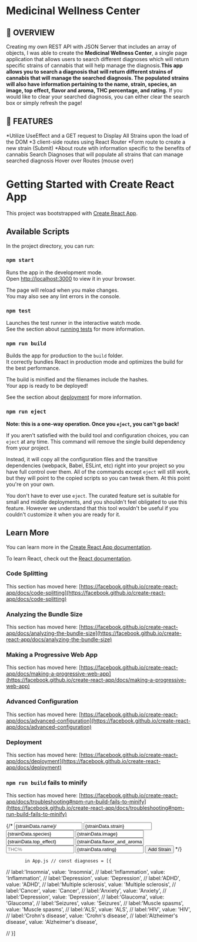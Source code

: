 
# Medicinal Wellness Center

## 📖 OVERVIEW 
Creating my own REST API with JSON Server that includes an array of objects, I was able to create the **Medicinal Wellness Center**, a single page application that allows users to search different diagnoses which will return specific strains of cannabis that will help manage the diagnosis.**This app allows you to search a diagnosis that will return different strains of cannabis that will manage the searched diagnosis. The populated strains will also have information pertaining to the name, strain, species, an image, top effect, flavor and aroma, THC percentage, and rating.** If you would like to clear your searched diagnosis, you can either clear the search box or simply refresh the page!

## 🌟 FEATURES
*Utilize UseEffect and a GET request to Display All Strains upon the load of the DOM
*3 client-side routes using React Router
*Form route to create a new strain (Submit)
*About route wtih information specific to the benefits of cannabis
Search Diagnoses that will populate all strains that can manage searched diagnosis
Hover over Routes (mouse over)









































# Getting Started with Create React App

This project was bootstrapped with [Create React App](https://github.com/facebook/create-react-app).

## Available Scripts

In the project directory, you can run:

### `npm start`

Runs the app in the development mode.\
Open [http://localhost:3000](http://localhost:3000) to view it in your browser.

The page will reload when you make changes.\
You may also see any lint errors in the console.

### `npm test`

Launches the test runner in the interactive watch mode.\
See the section about [running tests](https://facebook.github.io/create-react-app/docs/running-tests) for more information.

### `npm run build`

Builds the app for production to the `build` folder.\
It correctly bundles React in production mode and optimizes the build for the best performance.

The build is minified and the filenames include the hashes.\
Your app is ready to be deployed!

See the section about [deployment](https://facebook.github.io/create-react-app/docs/deployment) for more information.

### `npm run eject`

**Note: this is a one-way operation. Once you `eject`, you can't go back!**

If you aren't satisfied with the build tool and configuration choices, you can `eject` at any time. This command will remove the single build dependency from your project.

Instead, it will copy all the configuration files and the transitive dependencies (webpack, Babel, ESLint, etc) right into your project so you have full control over them. All of the commands except `eject` will still work, but they will point to the copied scripts so you can tweak them. At this point you're on your own.

You don't have to ever use `eject`. The curated feature set is suitable for small and middle deployments, and you shouldn't feel obligated to use this feature. However we understand that this tool wouldn't be useful if you couldn't customize it when you are ready for it.

## Learn More

You can learn more in the [Create React App documentation](https://facebook.github.io/create-react-app/docs/getting-started).

To learn React, check out the [React documentation](https://reactjs.org/).

### Code Splitting

This section has moved here: [https://facebook.github.io/create-react-app/docs/code-splitting](https://facebook.github.io/create-react-app/docs/code-splitting)

### Analyzing the Bundle Size

This section has moved here: [https://facebook.github.io/create-react-app/docs/analyzing-the-bundle-size](https://facebook.github.io/create-react-app/docs/analyzing-the-bundle-size)

### Making a Progressive Web App

This section has moved here: [https://facebook.github.io/create-react-app/docs/making-a-progressive-web-app](https://facebook.github.io/create-react-app/docs/making-a-progressive-web-app)

### Advanced Configuration

This section has moved here: [https://facebook.github.io/create-react-app/docs/advanced-configuration](https://facebook.github.io/create-react-app/docs/advanced-configuration)

### Deployment

This section has moved here: [https://facebook.github.io/create-react-app/docs/deployment](https://facebook.github.io/create-react-app/docs/deployment)

### `npm run build` fails to minify

This section has moved here: [https://facebook.github.io/create-react-app/docs/troubleshooting#npm-run-build-fails-to-minify](https://facebook.github.io/create-react-app/docs/troubleshooting#npm-run-build-fails-to-minify)



{/* <input type="text" name="name" placeholder="" value={strainData.name}/>
            <input type="text" name="strain" placeholder="strain" value={strainData.strain} onChange={handleChange} />
            <input type="text" name="species" placeholder="species" value={strainData.species} onChange={handleChange} />
            <input type="text" name="image" placeholder="" value={strainData.image} />
            <input type="text" name="top_effect" placeholder="effect" value={strainData.top_effect} onChange={handleChange} />
            <input type="text" name="flavor_and_aroma" placeholder="flavor" value={strainData.flavor_and_aroma} onChange={handleChange} />
            <input type="number" name="THC" placeholder="THC%" value={strainData.THC} onChange={handleChange} />
            <input type="text" name="rating" placeholder="rating" value={strainData.rating} onChange={handleChange} />
            <button type="submit"> Add Strain</button> */}

           in App.js // const diagnoses = [{
//   label:'Insomnia', value: 'Insomnia',
//   label:'Inflammation', value: 'Inflammation',
//   label:'Depression', value: 'Depression',
//   label:'ADHD', value: 'ADHD',
//   label:'Multiple sclerosis', value: 'Multiple sclerosis',
//   label:'Cancer', value: 'Cancer',
//   label:'Anxiety', value: 'Anxiety',
//   label:'Depression', value: 'Depression',
//   label:'Glaucoma', value: 'Glaucoma',
//   label:'Seizures', value: 'Seizures',
//   label:'Muscle spasms', value: 'Muscle spasms',
//   label:'ALS', value: 'ALS',
//   label:'HIV', value: 'HIV',
//   label:'Crohn\'s disease', value: 'Crohn\'s disease',
//   label:'Alzheimer\'s disease', value: 'Alzheimer\'s disease',

// }]